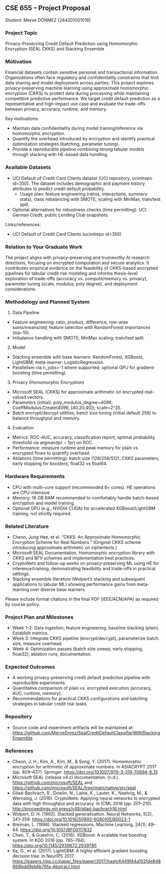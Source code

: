 ## CSE 655 – Project Proposal

Student: Merve DÖNMEZ (244201001016)

### Project Topic
Privacy-Preserving Credit Default Prediction using Homomorphic Encryption (SEAL CKKS) and Stacking Ensemble

### Motivation
Financial datasets contain sensitive personal and transactional information. Organizations often face regulatory and confidentiality constraints that limit data sharing and model deployment across parties. This project explores privacy-preserving machine learning using approximate homomorphic encryption (CKKS) to protect data during processing while maintaining competitive predictive performance. We target credit default prediction as a representative and high-impact use case and evaluate the trade-offs between privacy, accuracy, runtime, and memory.

Key motivations:
- Maintain data confidentiality during model training/inference via homomorphic encryption.
- Quantify the overhead introduced by encryption and identify practical optimization strategies (batching, parameter tuning).
- Provide a reproducible pipeline combining strong tabular models through stacking with HE-based data handling.

### Available Datasets
- UCI Default of Credit Card Clients dataset (UCI repository, ucimlrepo id=350). The dataset includes demographic and payment history attributes to predict credit default probability.
  - Usage plan: feature engineering (ratios, interactions, summary stats), class rebalancing with SMOTE, scaling with MinMax, train/test split.
- Optional alternatives for robustness checks (time permitting): UCI German Credit, public Lending Club snapshots.

Links/references:
- UCI Default of Credit Card Clients (ucimlrepo id=350)

### Relation to Your Graduate Work
The project aligns with privacy-preserving and trustworthy AI research directions, focusing on encrypted computation and secure analytics. It contributes empirical evidence on the feasibility of CKKS-based encrypted pipelines for tabular credit risk modeling and informs thesis-level exploration of trade-offs (accuracy vs. compute/memory vs. privacy), parameter tuning (scale, modulus, poly degree), and deployment considerations.

### Methodology and Planned System
1) Data Pipeline
- Feature engineering: ratio, product, difference, row-wise sums/means/std; feature selection with RandomForest importances (top-10).
- Imbalance handling with SMOTE; MinMax scaling; train/test split.

2) Model
- Stacking ensemble with base learners: RandomForest, XGBoost, LightGBM; meta-learner: LogisticRegression.
- Parallelism via n_jobs=-1 where supported; optional GPU for gradient-boosting (time permitting).

3) Privacy (Homomorphic Encryption)
- Microsoft SEAL (CKKS) for approximate arithmetic on encrypted real-valued vectors.
- Parameters (initial): poly_modulus_degree=4096; CoeffModulus.Create(4096, [40,20,40]); scale=2^35.
- Batch encrypt/decrypt utilities; batch size tuning (initial default 256) to balance throughput and memory.

4) Evaluation
- Metrics: ROC-AUC, accuracy, classification report; optimal probability threshold via argmax(tpr − fpr) on ROC.
- Performance: measure runtime and peak memory for plain vs. encrypted flows to quantify overhead.
- Ablations (time permitting): batch size (128/256/512), CKKS parameters, early stopping for boosters, float32 vs float64.

### Hardware Requirements
- CPU with multi-core support (recommended 8+ cores). HE operations are CPU-intensive.
- Memory: 16 GB RAM recommended to comfortably handle batch-based encryption and model training.
- Optional GPU (e.g., NVIDIA CUDA) for accelerated XGBoost/LightGBM training; not strictly required.

### Related Literature
- Cheon, Jung Hee, et al. “CKKS: An Approximate Homomorphic Encryption Scheme for Real Numbers.” (Original CKKS scheme introducing approximate arithmetic on ciphertexts.)
- Microsoft SEAL Documentation. Homomorphic encryption library with CKKS and BFV schemes and implementation best practices.
- CryptoNets and follow-up works on privacy-preserving ML using HE for inference/training, demonstrating feasibility and trade-offs in practical settings.
- Stacking ensemble literature (Wolpert’s stacking and subsequent applications to tabular ML) showing performance gains from meta-learning over diverse base learners.

Please include formal citations in the final PDF (IEEE/ACM/APA) as required by course policy.

### Project Plan and Milestones
- Week 1–2: Data ingestion, feature engineering, baseline stacking (plain). Establish metrics.
- Week 3: Integrate CKKS pipeline (encrypt/decrypt), parameterize batch size, measure overhead.
- Week 4: Optimization passes (batch size sweep, early stopping, float32), ablation runs, documentation.

### Expected Outcomes
- A working privacy-preserving credit default prediction pipeline with reproducible experiments.
- Quantitative comparison of plain vs. encrypted execution (accuracy, AUC, runtime, memory).
- Recommendations for practical CKKS configurations and batching strategies in tabular credit risk tasks.

### Repository
- Source code and experiment artifacts will be maintained at: https://github.com/MerveDnmz/SealCreditDefaultClassifierWithStackingEnsemble

### References
- Cheon, J. H., Kim, A., Kim, M., & Song, Y. (2017). Homomorphic encryption for arithmetic of approximate numbers. In ASIACRYPT 2017 (pp. 409–437). Springer. https://doi.org/10.1007/978-3-319-70694-8_15
- Microsoft SEAL (release v4.x) documentation. (n.d.). https://github.com/microsoft/SEAL and https://github.com/microsoft/SEAL/tree/main/native/src/seal
- Gilad-Bachrach, R., Dowlin, N., Laine, K., Lauter, K., Naehrig, M., & Wernsing, J. (2016). CryptoNets: Applying neural networks to encrypted data with high throughput and accuracy. In ICML 2016 (pp. 201–210). http://proceedings.mlr.press/v48/gilad-bachrach16.html
- Wolpert, D. H. (1992). Stacked generalization. Neural Networks, 5(2), 241–259. https://doi.org/10.1016/S0893-6080(05)80023-1
- Breiman, L. (1996). Stacked regressions. Machine Learning, 24(1), 49–64. https://doi.org/10.1007/BF00117832
- Chen, T., & Guestrin, C. (2016). XGBoost: A scalable tree boosting system. In KDD 2016 (pp. 785–794). https://doi.org/10.1145/2939672.2939785
- Ke, G., et al. (2017). LightGBM: A highly efficient gradient boosting decision tree. In NeurIPS 2017. https://papers.nips.cc/paper_files/paper/2017/hash/6449f44a102fde848669bdd9eb6b76fa-Abstract.html


